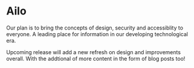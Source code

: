 # Ailo

Our plan is to bring the concepts of design, security and accessiblity to everyone.
A leading place for information in our developing technological era. 

Upcoming release will add a new refresh on design and improvements overall. With the addtional of more content in the form of blog posts too!
